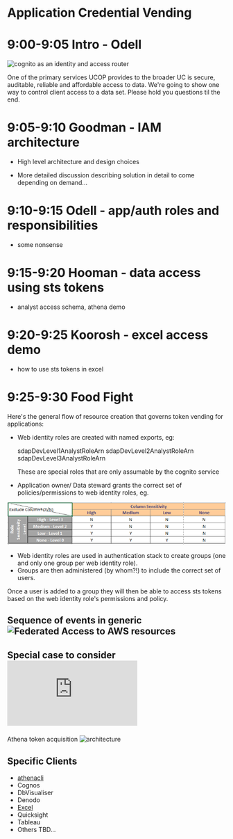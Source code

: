 # Application Credential Vending

# 9:00-9:05 Intro - Odell
![cognito as an identity and access router](https://d2908q01vomqb2.cloudfront.net/1b6453892473a467d07372d45eb05abc2031647a/2017/06/18/CognitoDiagram.png)

One of the primary services UCOP provides to the broader UC is secure,
auditable, reliable and affordable access to data. We're going to show one way
to control client access to a data set. Please hold you questions til the end.

# 9:05-9:10 Goodman - IAM architecture

* High level architecture and design choices

* More detailed discussion describing solution in detail to come depending on demand...

# 9:10-9:15 Odell - app/auth roles and responsibilities

* some nonsense

# 9:15-9:20 Hooman - data access using sts tokens

* analyst access schema, athena demo

# 9:20-9:25 Koorosh - excel access demo

* how to use sts tokens in excel

# 9:25-9:30 Food Fight


Here's the general flow of resource creation that governs token vending for
applications:

* Web identity roles are created with named exports, eg:

  sdapDevLevel1AnalystRoleArn
  sdapDevLevel2AnalystRoleArn
  sdapDevLevel3AnalystRoleArn

  These are special roles that are only assumable by the cognito service


* Application owner/ Data steward grants the correct set of policies/permissions to web
  identity roles, eg.

![sdap access matrix ](images/analyst-matrix.png)

* Web identity roles are used in authentication stack to create groups (one and only one group per web
identity role).
* Groups are then administered (by whom?!) to include the correct set of users.

Once a user is added to a group they will then be able to access sts tokens
based on the web identity role's permissions and policy.

## Sequence of events in generic ![Federated Access to AWS resources](https://docs.aws.amazon.com/IAM/latest/UserGuide/images/saml-based-federation.diagram.png)

## Special case to consider ![Federated Access to Athena](https://docs.aws.amazon.com/athena/latest/ug/access-federation-saml.html)

Athena token acquisition ![architecture ](https://docs.aws.amazon.com/athena/latest/ug/images/athena-saml-based-federation.png)

## Specific Clients

* [athenacli](https://github.com/ucopacme/amazon-cognito-cdk-example-for-getting-aws-credentials/blob/dev/docs/athenacli.md)
* Cognos
* DbVisualiser
* Denodo
* [Excel](https://github.com/ucopacme/amazon-cognito-cdk-example-for-getting-aws-credentials/blob/dev/docs/excel.md)
* Quicksight
* Tableau
* Others TBD...
